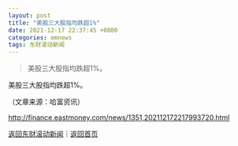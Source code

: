 ```yaml
---
layout: post
title: "美股三大股指均跌超1%"
date: 2021-12-17 22:37:45 +0800
categories: emnews
tags: 东财滚动新闻
---
```

> 美股三大股指均跌超1%。

<p>美股三大股指均跌超1%。</p><p class="em_media">（文章来源：哈富资讯）</p>

<http://finance.eastmoney.com/news/1351,202112172217993720.html>

[返回东财滚动新闻](//finews.withounder.com/emnews/)｜[返回首页](//finews.withounder.com/)